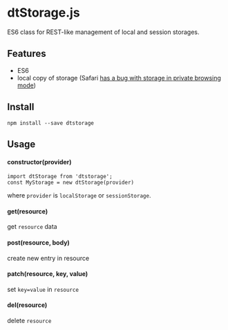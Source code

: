 # dtStorage.js

ES6 class for REST-like management of local and session storages.

## Features
* ES6
* local copy of storage (Safari [has a bug with storage in private browsing mode](http://stackoverflow.com/questions/14555347/html5-localstorage-error-with-safari-quota-exceeded-err-dom-exception-22-an))

## Install

    npm install --save dtstorage

## Usage
#### constructor(provider)

    import dtStorage from 'dtstorage';
    const MyStorage = new dtStorage(provider)

where `provider` is `localStorage` or `sessionStorage`.

#### get(resource)
get `resource` data

#### post(resource, body)
create new entry in resource

#### patch(resource, key, value)
set `key=value` in `resource`

#### del(resource)
delete `resource`
